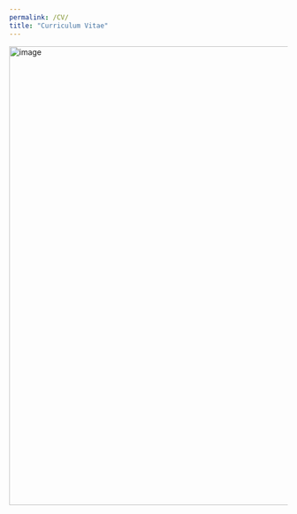 ```yaml
---
permalink: /CV/
title: "Curriculum Vitae"
---
```

<img width="827" height="830" alt="image" src="https://github.com/user-attachments/assets/e9a8f310-ed1d-4097-975c-d3b76f5278cb" />
